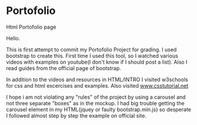 Portofolio
==========

Html Portofolio page

Hello.

This is first attempt to commit  my Portofolio Project for grading.
I used bootstrap to create this. First time I used this tool, so I watched various videos with examples on youtube(I don't know if I should post a list). Also I read guides from the official page of bootstrap.

In addition to the videos and resources in HTML/INTRO I visited w3schools for css and html excercises and examples.
Also visited www.csstutorial.net


I hope i am not violating any "rules" of the project by using a carousel and not three separate "boxes" as in the mockup. 
I had big trouble getting the carousel element in my HTML(jquey or faulty bootstrap.min.js) so desperate I followed almost step by step the example on official site.
